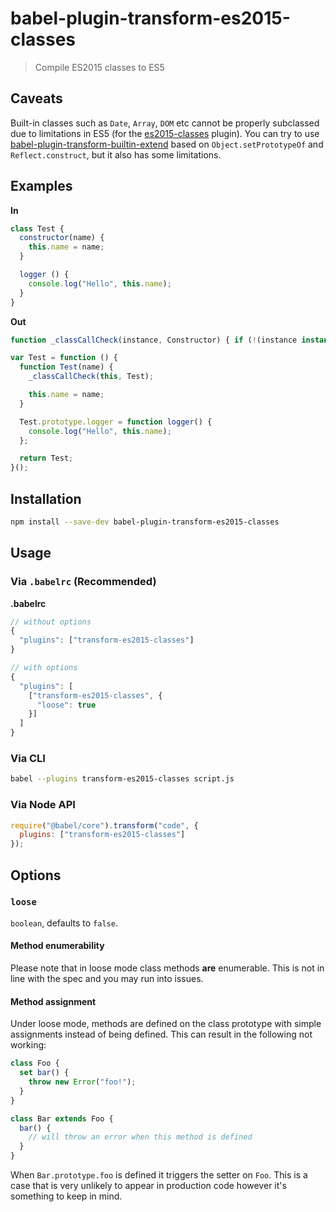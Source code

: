 # babel-plugin-transform-es2015-classes

> Compile ES2015 classes to ES5

## Caveats

Built-in classes such as `Date`, `Array`, `DOM` etc cannot be properly subclassed
due to limitations in ES5 (for the [es2015-classes](http://babeljs.io/docs/plugins/transform-es2015-classes) plugin).
You can try to use [babel-plugin-transform-builtin-extend](https://github.com/loganfsmyth/babel-plugin-transform-builtin-extend) based on `Object.setPrototypeOf` and `Reflect.construct`, but it also has some limitations.

## Examples

**In**

```javascript
class Test {
  constructor(name) {
    this.name = name;
  }

  logger () {
    console.log("Hello", this.name);
  }
}
```

**Out**

```javascript
function _classCallCheck(instance, Constructor) { if (!(instance instanceof Constructor)) { throw new TypeError("Cannot call a class as a function"); } }

var Test = function () {
  function Test(name) {
    _classCallCheck(this, Test);

    this.name = name;
  }

  Test.prototype.logger = function logger() {
    console.log("Hello", this.name);
  };

  return Test;
}();
```

## Installation

```sh
npm install --save-dev babel-plugin-transform-es2015-classes
```

## Usage

### Via `.babelrc` (Recommended)

**.babelrc**

```js
// without options
{
  "plugins": ["transform-es2015-classes"]
}

// with options
{
  "plugins": [
    ["transform-es2015-classes", {
      "loose": true
    }]
  ]
}
```

### Via CLI

```sh
babel --plugins transform-es2015-classes script.js
```

### Via Node API

```javascript
require("@babel/core").transform("code", {
  plugins: ["transform-es2015-classes"]
});
```

## Options

### `loose`

`boolean`, defaults to `false`.

#### Method enumerability

Please note that in loose mode class methods **are** enumerable. This is not in line
with the spec and you may run into issues.

#### Method assignment

Under loose mode, methods are defined on the class prototype with simple assignments
instead of being defined. This can result in the following not working:

```javascript
class Foo {
  set bar() {
    throw new Error("foo!");
  }
}

class Bar extends Foo {
  bar() {
    // will throw an error when this method is defined
  }
}
```

When `Bar.prototype.foo` is defined it triggers the setter on `Foo`. This is a
case that is very unlikely to appear in production code however it's something
to keep in mind.

